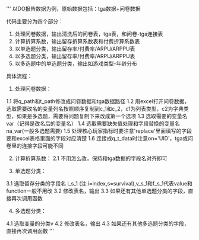 '''
以DO报告数据为例，原始数据包括：tga数据+问卷数据

代码主要分为四个部分：
1. 处理问卷数据，输出清洗后的问卷表，tga表，和问卷-tga连接表
2. 计算折算系数，输出留存折算系数表和付费折算系数表
3. 以单选题分类，输出留存率/付费率/ARPU/ARPPU表
4. 以多选题分类，输出留存率/付费率/ARPU/ARPPU表
5. 以多选题中的单选题分类，输出如游戏类型-年龄分布

具体流程：
1. 处理问卷数据：

  1.1 将q_path和t_path修改成问卷数据和tga数据路径
  1.2 用excel打开问卷数据，选取需要改名的变量列名按照顺序复制到c_1和c_2，c1为列表类型，c2为字典类型，如果是多选题，需要将问题复制下来改成第一个选项
  1.3 选取需要的变量名var（记得是改名后的变量名）
  1.4 选取需要缺失值处理和字段替换的变量名na_var(一般多选题需要)
  1.5 处理核心玩家指标时要注意'replace'里面填写的字段要和excel表格里面的字段对应清楚
  1.6 连接成q_t_data时注意on='UID'，tga或问卷里的连接字段可能不同

2. 计算折算系数：
  2.1 不用怎么改，保持和tga数据的字段名对齐即可

3. 单选题分类：

  3.1 选取留存分类的字段名 i_s_1 (注:i=index,s=survival),v_s_1和f_s_1代表value和function一般不用改
  3.2 修改表名，输出
  3.3 如果还有其他单选题分类的字段，直接再次调用函数
 
4. 多选题分类：

  4.1 选取变量的分类v
  4.2 修改表名，输出
  4.3 如果还有其他多选题分类的字段，直接再次调用函数
'''

